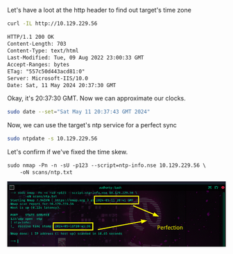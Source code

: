 Let's have a loot at the http header to find out target's  time zone
```sh
curl -IL http://10.129.229.56
```
```http
HTTP/1.1 200 OK  
Content-Length: 703  
Content-Type: text/html  
Last-Modified: Tue, 09 Aug 2022 23:00:33 GMT  
Accept-Ranges: bytes  
ETag: "557c50d443acd81:0"  
Server: Microsoft-IIS/10.0  
Date: Sat, 11 May 2024 20:37:30 GMT
```

Okay, it's 20:37:30 GMT. Now we can approximate our clocks.

```sh
sudo date --set="Sat May 11 20:37:43 GMT 2024"
```

Now, we can use the target's ntp service for a perfect sync
```sh
sudo ntpdate -s 10.129.229.56
```

Let's confirm if we've fixed the time skew. 
```
sudo nmap -Pn -n -sU -p123 --script=ntp-info.nse 10.129.229.56 \
	-oN scans/ntp.txt
```

![](images/time.png)
